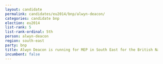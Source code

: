 ```yaml
---
layout: candidate
permalink: candidates/eu2014/bnp/alwyn-deacon/
categories: candidate bnp
election: eu2014
list-rank: 5
list-rank-ordinal: 5th
person: alwyn-deacon
region: south-east
party: bnp
title: Alwyn Deacon is running for MEP in South East for the British National Party
incumbent: false
---
```


